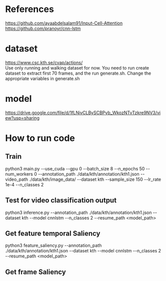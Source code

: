 # References 
https://github.com/ayaabdelsalam91/Input-Cell-Attention       
https://github.com/pranoyr/cnn-lstm     

# dataset
https://www.csc.kth.se/cvap/actions/     
Use only running and walking dataset for now.
You need to run create dataset to extract first 70 frames, and the run generate.sh. Change the appropriate variables in generate.sh

# model
https://drive.google.com/file/d/1fLNivCLBySCBPyb_WkozNTvTzkre9NV3/view?usp=sharing
# How to run code 
## Train

python3 main.py --use_cuda --gpu 0 --batch_size 8 --n_epochs 50 --num_workers 0  --annotation_path ./data/kth/annotation/kth1.json --video_path ./data/kth/image_data/  --dataset kth --sample_size 150 --lr_rate 1e-4 --n_classes 2

## Test for video classification output 
 python3 inference.py  --annotation_path ./data/kth/annotation/kth1.json  --dataset kth --model cnnlstm --n_classes 2 --resume_path <model_path>
    
## Get feature temporal Saliency
python3 feature_saliency.py  --annotation_path ./data/kth/annotation/kth1.json  --dataset kth --model cnnlstm --n_classes 2 --resume_path <model_path>

## Get frame Saliency

    





